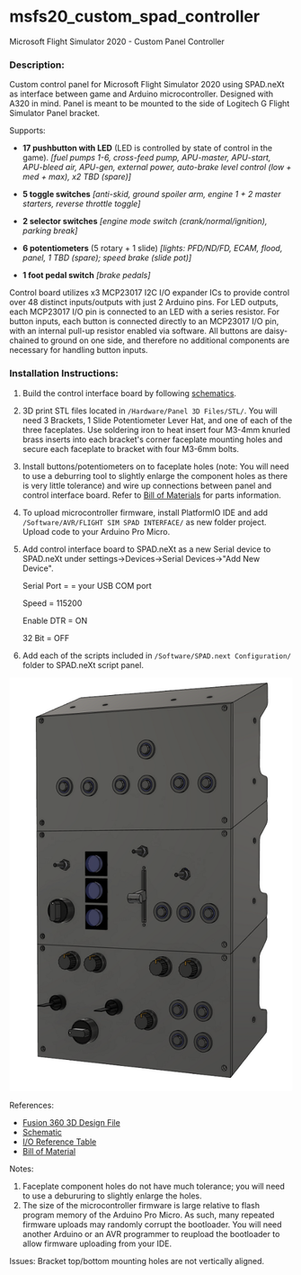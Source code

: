 # msfs20_custom_spad_controller
Microsoft Flight Simulator 2020 - Custom Panel Controller

### Description:
Custom control panel for Microsoft Flight Simulator 2020 using SPAD.neXt as interface between game and Arduino microcontroller. Designed with A320 in mind. Panel is meant to be mounted to the side of Logitech G Flight Simulator Panel bracket. 

Supports:
- **17 pushbutton with LED** (LED is controlled by state of control in the game).
	_[fuel pumps 1-6, cross-feed pump, APU-master, APU-start, APU-bleed air, APU-gen, external power, auto-brake level control (low + med + max), x2 TBD (spare)]_
	
- **5 toggle switches**
	_[anti-skid, ground spoiler arm, engine 1 + 2 master starters, reverse throttle toggle]_
	
- **2 selector switches**
	_[engine mode switch (crank/normal/ignition), parking break]_
- **6 potentiometers** (5 rotary + 1 slide)
	_[lights: PFD/ND/FD, ECAM, flood, panel, 1 TBD (spare);  speed brake (slide pot)]_
- **1 foot pedal switch**
	_[brake pedals]_


Control board utilizes x3 MCP23017 I2C I/O expander ICs to provide control over 48 distinct inputs/outputs with just 2 Arduino pins. For LED outputs, each MCP23017 I/O pin is connected to an LED with a series resistor. For button inputs, each button is connected directly to an MCP23017 I/O pin, with an internal pull-up resistor enabled via software. All buttons are daisy-chained to ground on one side, and therefore no additional components are necessary for handling button inputs. 


### Installation Instructions:
1. Build the control interface board by following [schematics](https://github.com/CubanJew/msfs20_custom_spad_controller/blob/main/Hardware/Electrical/Schematic.pdf).

2. 3D print STL files located in `/Hardware/Panel 3D Files/STL/`. You will need 3 Brackets, 1 Slide Potentiometer Lever Hat, and one of each of the three faceplates. Use soldering iron to heat insert four M3-4mm knurled brass inserts into each bracket's corner faceplate mounting holes and secure each faceplate to bracket with four M3-6mm bolts.  

3. Install buttons/potentiometers on to faceplate holes (note: You will need to use a deburring tool to slightly enlarge the component holes as there is very little tolerance) and wire up connections between panel and control interface board. Refer to [Bill of Materials](https://github.com/CubanJew/msfs20_custom_spad_controller/blob/main/Hardware/Bill%20of%20Materials.txt) for parts information. 

4. To upload microcontroller firmware, install PlatformIO IDE and add `/Software/AVR/FLIGHT SIM SPAD INTERFACE/` as new folder project. Upload code to your Arduino Pro Micro. 

5. Add control interface board to SPAD.neXt as a new Serial device to SPAD.neXt under settings->Devices->Serial Devices->"Add New Device".

	Serial Port = = your USB COM port
	
	Speed = 115200
	
	Enable DTR = ON
	
	32 Bit = OFF
	

6. Add each of the scripts included in `/Software/SPAD.next Configuration/` folder to SPAD.neXt script panel.


![alt text](https://github.com/CubanJew/msfs20_custom_spad_controller/blob/main/resources/3d%20render.png?raw=true)

References:

- [Fusion 360 3D Design File](https://a360.co/2SDgtfb)
- [Schematic](https://github.com/CubanJew/msfs20_custom_spad_controller/blob/main/Hardware/Electrical/Schematic.pdf)
- [I/O Reference Table](https://github.com/CubanJew/msfs20_custom_spad_controller/blob/main/Hardware/Electrical/IO%20Table.JPG) 
- [Bill of Material](https://github.com/CubanJew/msfs20_custom_spad_controller/blob/main/Hardware/Bill%20of%20Materials.txt)

Notes:
1. Faceplate component holes do not have much tolerance; you will need to use a debururing to slightly enlarge the holes. 
2. The size of the microcontroller firmware is large relative to flash program memory of the Arduino Pro Micro. As such, many repeated firmware uploads may randomly corrupt the bootloader. You will need another Arduino or an AVR programmer to reupload the bootloader to allow firmware uploading from your IDE.  

Issues:
Bracket top/bottom mounting holes are not vertically aligned.

